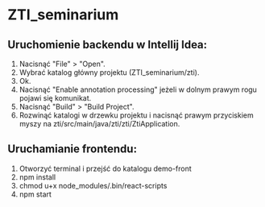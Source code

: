 # ZTI_seminarium

## Uruchomienie backendu w Intellij Idea:
1. Nacisnąć "File" > "Open".
2. Wybrać katalog główny projektu (ZTI_seminarium/zti).
3. Ok.
4. Nacisnąć "Enable annotation processing" jeżeli w dolnym prawym rogu pojawi się komunikat.
5. Nacisnąć "Build" > "Build Project".
6. Rozwinąć katalogi w drzewku projektu i nacisnąć prawym przyciskiem myszy na zti/src/main/java/zti/zti/ZtiApplication.

## Uruchamianie frontendu:
1. Otworzyć terminal i przejść do katalogu demo-front
2. npm install
3. chmod u+x node_modules/.bin/react-scripts
4. npm start 
